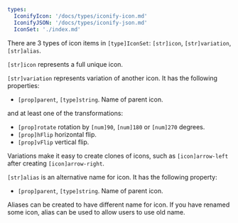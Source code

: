 ```yaml
types:
  IconifyIcon: '/docs/types/iconify-icon.md'
  IconifyJSON: '/docs/types/iconify-json.md'
  IconSet: './index.md'
```

There are 3 types of icon items in `[type]IconSet`: `[str]icon`, `[str]variation`, `[str]alias`.

`[str]icon` represents a full unique icon.

`[str]variation` represents variation of another icon. It has the following properties:

- `[prop]parent`, `[type]string`. Name of parent icon.

and at least one of the transformations:

- `[prop]rotate` rotation by `[num]90`, `[num]180` or `[num]270` degrees.
- `[prop]hFlip` horizontal flip.
- `[prop]vFlip` vertical flip.

Variations make it easy to create clones of icons, such as `[icon]arrow-left` after creating `[icon]arrow-right`.

`[str]alias` is an alternative name for icon. It has the following property:

- `[prop]parent`, `[type]string`. Name of parent icon.

Aliases can be created to have different name for icon. If you have renamed some icon, alias can be used to allow users to use old name.
